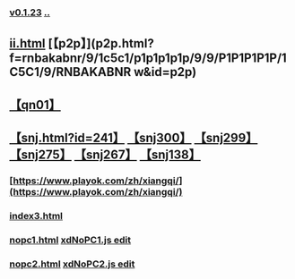 
### [v0.1.23](https://github.com/littleflute/cchess/edit/master/play/readme.md) [..](..)
## [ii.html](ii.html) [【p2p】](p2p.html?f=rnbakabnr/9/1c5c1/p1p1p1p1p/9/9/P1P1P1P1P/1C5C1/9/RNBAKABNR w&id=p2p)
  ##  [【qn01】](qn01.html) 
##  [【snj.html?id=241】](snj.html?f=3rk4/5C3/5R3/9/9/9/9/9/5K2c/3p5%20w&id=241) [【snj300】](snj300.html) [【snj299】](snj299.html) [【snj275】](snj275.html)  [【snj267】](snj267.html)  [【snj138】](snj138.html)
### [https://www.playok.com/zh/xiangqi/](https://www.playok.com/zh/xiangqi/)
### [index3.html](index3.html)
### [nopc1.html](nopc1.html) [xdNoPC1.js edit](https://github.com/littleflute/cchess/edit/master/play/xdNoPC1.js)
### [nopc2.html](nopc2.html) [xdNoPC2.js edit](https://github.com/littleflute/cchess/edit/master/play/xdNoPC2.js)
